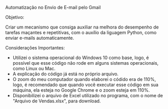 Automatização no Envio de E-mail pelo Gmail

Objetivo:

Criar um mecanismo que consiga auxiliar na melhora do desempenho de tarefas maçantes e repetitivas, com o auxílio da liguagem Python, como enviar e-mails automaticamente.

Considerações Importantes:

+ Utilizei o sistema operacional do Windows 10 como base, logo, é possível que esse código não rode em alguns sistemas operacionais, como Linux ou Mac.
+ A explicação do código já está no próprio arquivo.
+ O zoom do meu computador quando elaborei o códido era de 110%, logo, é recomendado que quando você executar esse código em sua máquina, ela esteja no Google Chrome e o zoom esteja em 110%.
+ Disponibilizei o arquivo de Excel utilizado no programa, com o nome de "Arquivo de Vendas.xlsx", para download.
